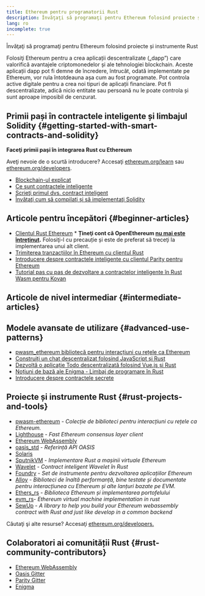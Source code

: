 ```yaml
---
title: Ethereum pentru programatorii Rust
description: Învăţaţi să programaţi pentru Ethereum folosind proiecte și instrumente Rust
lang: ro
incomplete: true
---
```


<FeaturedText>Învăţaţi să programaţi pentru Ethereum folosind proiecte și instrumente Rust</FeaturedText>

Folosiţi Ethereum pentru a crea aplicații descentralizate („dapp”) care valorifică avantajele criptomonedelor și ale tehnologiei blockchain. Aceste aplicații dapp pot fi demne de încredere, întrucât, odată implementate pe Ethereum, vor rula întotdeauna așa cum au fost programate. Pot controla active digitale pentru a crea noi tipuri de aplicații financiare. Pot fi descentralizate, adică nicio entitate sau persoană nu le poate controla și sunt aproape imposibil de cenzurat.

## Primii pași în contractele inteligente și limbajul Solidity {#getting-started-with-smart-contracts-and-solidity}

**Faceţi primii pași în integrarea Rust cu Ethereum**

Aveţi nevoie de o scurtă introducere? Accesaţi [ethereum.org/learn](/learn/) sau [ethereum.org/developers](/developers/).

- [Blockchain-ul explicat](https://kauri.io/article/d55684513211466da7f8cc03987607d5/blockchain-explained)
- [Ce sunt contractele inteligente](https://kauri.io/article/e4f66c6079e74a4a9b532148d3158188/ethereum-101-part-5-the-smart-contract)
- [Scrieţi primul dvs. contract inteligent](https://kauri.io/article/124b7db1d0cf4f47b414f8b13c9d66e2/remix-ide-your-first-smart-contract)
- [Învăţaţi cum să compilaţi și să implementaţi Solidity](https://kauri.io/article/973c5f54c4434bb1b0160cff8c695369/understanding-smart-contract-compilation-and-deployment)

## Articole pentru începători {#beginner-articles}

- [Clientul Rust Ethereum](https://openethereum.github.io/) \* **Țineţi cont că OpenEthereum [nu mai este întreținut](https://medium.com/openethereum/gnosis-joins-erigon-formerly-turbo-geth-to-release-next-gen-ethereum-client-c6708dd06dd).** Folosiţi-l cu precauție și este de preferat să treceţi la implementarea unui alt client.
- [Trimiterea tranzacțiilor în Ethereum cu clientul Rust](https://kauri.io/#collections/A%20Hackathon%20Survival%20Guide/sending-ethereum-transactions-with-rust/)
- [Introducere despre contractele inteligente cu clientul Parity pentru Ethereum](https://wiki.parity.io/Smart-Contracts)
- [Tutorial pas cu pas de dezvoltare a contractelor inteligente în Rust Wasm pentru Kovan](https://github.com/paritytech/pwasm-tutorial)

## Articole de nivel intermediar {#intermediate-articles}

## Modele avansate de utilizare {#advanced-use-patterns}

- [pwasm_ethereum bibliotecă pentru interacțiuni cu rețele ca Ethereum](https://github.com/openethereum/pwasm-ethereum)
- [Construiți un chat descentralizat folosind JavaScript și Rust](https://medium.com/perlin-network/build-a-decentralized-chat-using-javascript-rust-webassembly-c775f8484b52)
- [Dezvoltă o aplicație Todo descentralizată folosind Vue.js și Rust](https://medium.com/@jjmace01/build-a-decentralized-todo-app-using-vue-js-rust-webassembly-5381a1895beb)
- [Noțiuni de bază ale Enigma - Limbaj de programare în Rust](https://blog.enigma.co/getting-started-with-discovery-the-rust-programming-language-4d1e0b06de15)
- [Introducere despre contractele secrete](https://blog.enigma.co/getting-started-with-enigma-an-intro-to-secret-contracts-cdba4fe501c2)

## Proiecte și instrumente Rust {#rust-projects-and-tools}

- [pwasm-ethereum](https://github.com/paritytech/pwasm-ethereum) - _Colecție de biblioteci pentru interacțiuni cu rețele ca Ethereum._
- [Lighthouse](https://github.com/sigp/lighthouse) - _Fast Ethereum consensus layer client_
- [Ethereum WebAssembly](https://ewasm.readthedocs.io/en/mkdocs/)
- [oasis_std](https://docs.rs/oasis-std/latest/oasis_std/index.html) - _Referință API OASIS_
- [Solaris](https://github.com/paritytech/sol-rs)
- [SputnikVM](https://github.com/sorpaas/rust-evm) - _Implementare Rust a mașinii virtuale Ethereum_
- [Wavelet](https://wavelet.perlin.net/docs/smart-contracts) - _Contract inteligent Wavelet în Rust_
- [Foundry](https://github.com/foundry-rs/foundry) - _Set de instrumente pentru dezvoltarea aplicațiilor Ethereum_
- [Alloy](https://alloy.rs) - _Biblioteci de înaltă performanță, bine testate și documentate pentru interacțiunea cu Ethereum și alte lanțuri bazate pe EVM._
- [Ethers_rs](https://github.com/gakonst/ethers-rs) - _Biblioteca Ethereum și implementarea portofelului_
- [evm_rs](https://github.com/rust-blockchain/evm)- _Ethereum virtual machine implementation in rust_
- [SewUp](https://github.com/second-state/SewUp) - _A library to help you build your Ethereum webassembly contract with Rust and just like develop in a common backend_

Căutaţi şi alte resurse? Accesaţi [ethereum.org/developers.](/developers/)

## Colaboratori ai comunității Rust {#rust-community-contributors}

- [Ethereum WebAssembly](https://gitter.im/ewasm/Lobby)
- [Oasis Gitter](https://gitter.im/Oasis-official/Lobby)
- [Parity Gitter](https://gitter.im/paritytech/parity)
- [Enigma](https://discord.gg/SJK32GY)
